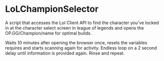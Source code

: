 # LoLChampionSelector
A script that accesses the Lol Client API to find the character you've locked in at the character select screen in league of legends and opens the OP.GG/Champion/name for optimal builds.

Waits 10 minutes after opening the browser once, resets the variables requires and starts scanning again for activity. Endless loop on a 2 second delay until information is provided again. Rinse and repeat.

